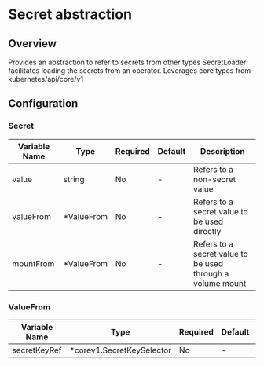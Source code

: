 # Secret abstraction
## Overview
 Provides an abstraction to refer to secrets from other types
 SecretLoader facilitates loading the secrets from an operator.
 Leverages core types from kubernetes/api/core/v1

## Configuration
### Secret
| Variable Name | Type | Required | Default | Description |
|---|---|---|---|---|
| value | string | No | - | Refers to a non-secret value<br> |
| valueFrom | *ValueFrom | No | - | Refers to a secret value to be used directly<br> |
| mountFrom | *ValueFrom | No | - | Refers to a secret value to be used through a volume mount<br> |
### ValueFrom
| Variable Name | Type | Required | Default | Description |
|---|---|---|---|---|
| secretKeyRef | *corev1.SecretKeySelector | No | - |  |
